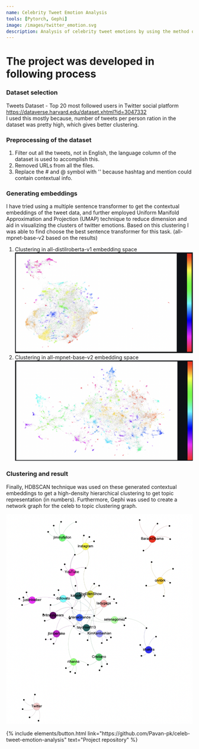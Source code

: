 ```yaml
---
name: Celebrity Tweet Emotion Analysis
tools: [Pytorch, Gephi]
image: /images/twitter_emotion.svg
description: Analysis of celebrity tweet emotions by using the method of clustering and topic generation using SentenceBert embeddings.
---
```


# The project was developed in following process<br>
### Dataset selection
Tweets Dataset - Top 20 most followed users in Twitter social platform https://dataverse.harvard.edu/dataset.xhtml?id=3047332 <br>
I used this mostly because, number of tweets per person ration in the dataset was pretty high, which gives better clustering.

### Preprocessing of the dataset<br>
1. Filter out all the tweets, not in English, the language column of the dataset is used to accomplish this.
2. Removed URLs from all the files.
3. Replace the # and @ symbol with '' because hashtag and mention could contain contextual info.

### Generating embeddings <br>
I have tried using a multiple sentence transformer to get the contextual embeddings of the tweet data, and further employed Uniform Manifold Approximation and Projection (UMAP) technique to reduce dimension and aid in visualizing the clusters of twitter emotions.
Based on this clustering I was able to find choose the best sentence transformer for this task. (all-mpnet-base-v2 based on the results)<br>
1. Clustering in all-distilroberta-v1 embedding space
![preview](/images/graph_1.png)
2. Clustering in all-mpnet-base-v2 embedding space
![preview](/images/graph_2.png)

### Clustering and result<br>
Finally, HDBSCAN technique was used on these generated contextual embeddings to get a high-density hierarchical clustering to get topic representation (in numbers). Furthermore, Gephi was used to create a network graph for the celeb to topic clustering graph.

![preview](/images/tweet.png)


<p class="text-center">
{% include elements/button.html link="https://github.com/Pavan-pk/celeb-tweet-emotion-analysis" text="Project repository" %}
</p>